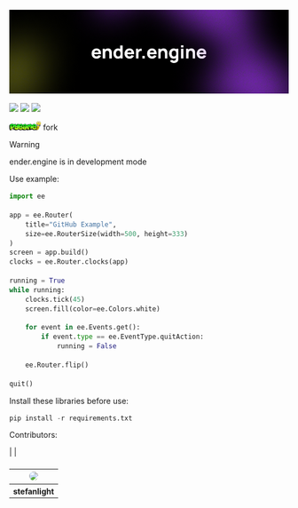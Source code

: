 ![ender.engine](static/banner.png)
<p>
  <img src="https://img.shields.io/badge/powered_by-pygame-green">
  <img src="https://img.shields.io/badge/python-3-yellow">
  <img src="https://img.shields.io/badge/status-indev-lightgray">
</p>

<p><a href="https://github.com/pygame/pygame"><img src="https://raw.githubusercontent.com/pygame/pygame/main/docs/reST/_static/pygame_logo.svg" height=16></a> fork</p>

> [!Warning]
> ender.engine is in development mode

Use example:
```py
import ee

app = ee.Router(
    title="GitHub Example",
    size=ee.RouterSize(width=500, height=333)
)
screen = app.build()
clocks = ee.Router.clocks(app)

running = True
while running:
    clocks.tick(45)
    screen.fill(color=ee.Colors.white)

    for event in ee.Events.get():
        if event.type == ee.EventType.quitAction:
            running = False

    ee.Router.flip()

quit()
```

Install these libraries before use:
```py
pip install -r requirements.txt
```

Contributors:

<div style="display: flex; gap: 8px; flex-direction: column; justify-content: center">
|  |

<table style="border: none">
    <tr>
      <th><img src="https://avatars.githubusercontent.com/u/64615032?v=4" width=64 style="border-radius: 100px"></th>
    </tr>
    <tr>
      <th>stefanlight</th>
    </tr>
</table>